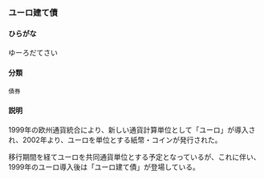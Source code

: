 <div style="display:none;">

## [あ行](securities-terms?id=あ行)
## [か行](securities-terms?id=か行)
## [さ行](securities-terms?id=さ行)
## [た行](securities-terms?id=た行)
## [な行](securities-terms?id=な行)
## [は行](securities-terms?id=は行)
## [ま行](securities-terms?id=ま行)
## [や行](securities-terms?id=や行)

</div>

### ユーロ建て債

#### ひらがな

ゆーろだてさい

#### 分類

`債券`

#### 説明

1999年の欧州通貨統合により、新しい通貨計算単位として「ユーロ」が導入され、2002年より、ユーロを単位とする紙幣・コインが発行された。
移行期間を経てユーロを共同通貨単位とする予定となっているが、これに伴い、1999年のユーロ導入後は「ユーロ建て債」が登場している。 

<div style="display:none;">

## [ら行](securities-terms?id=ら行)
## [わ行](securities-terms?id=わ行)
## [英数字・記号](securities-terms?id=英数字・記号)

</div>

